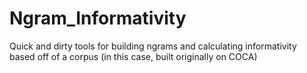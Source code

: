 # Ngram_Informativity
Quick and dirty tools for building ngrams and calculating informativity based off of a corpus (in this case, built originally on COCA)
